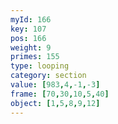 ```yaml
---
myId: 166
key: 107
pos: 166
weight: 9
primes: 155
type: looping
category: section
value: [983,4,-1,-3]
frame: [70,30,10,5,40]
object: [1,5,8,9,12]
---
```

